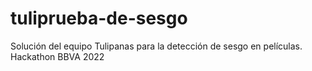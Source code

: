# tuliprueba-de-sesgo
Solución del equipo Tulipanas para la detección de sesgo en películas. Hackathon BBVA 2022
